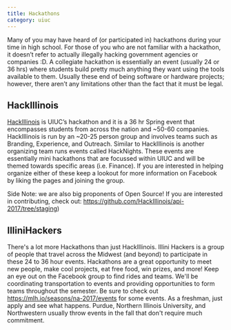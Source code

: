 ```yaml
---
title: Hackathons
category: uiuc
---
```


Many of you may have heard of (or participated in) hackathons during your time in high school. 
For those of you who are not familiar with a hackathon, it doesn’t refer to actually 
illegally hacking government agencies or companies :D. A collegiate hackathon is essentially 
an event (usually 24 or 36 hrs) where students build pretty much anything they want using the 
tools available to them. Usually these end of being software or hardware projects; however, 
there aren’t any limitations other than the fact that it must be legal. 

## HackIllinois
[HackIllinois](https://hackillinois.org/)
is UIUC’s hackathon and it is a 36 hr Spring event that encompasses students from across the 
nation and ~50-60 companies. 
HackIllinois is run by an ~20-25 person group and involves teams such as Branding, Experience, and Outreach. 
Similar to HackIllinois is another organizing team runs events called HackNights. These events are 
essentially mini hackathons that are focussed within UIUC and will be themed towards specific areas 
(i.e. Finance). If you are interested in helping organize either of these keep a lookout for more 
information on Facebook by liking the pages and joining the group. 

Side Note: we are also big proponents of Open Source! If you are interested in contributing, check out: https://github.com/HackIllinois/api-2017/tree/staging) 

## IlliniHackers
There's a lot more Hackathons than just HackIllinois. 
Illini Hackers is a group of people that travel across the Midwest (and beyond) to participate 
in these 24 to 36 hour events. Hackathons are a great opportunity to meet new people, 
make cool projects, eat free food, win prizes, and more! Keep an eye out on the 
Facebook group to find rides and teams. We'll be coordinating transportation to events 
and providing opportunities to form teams throughout the semester. Be sure to
check out https://mlh.io/seasons/na-2017/events for some events. As a freshman, just 
apply and see what happens. Purdue, Northern Illinois University, and Northwestern 
usually throw events in the fall that don't require much commitment.
